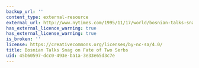 ```yaml
---
backup_url: ''
content_type: external-resource
external_url: http://www.nytimes.com/1995/11/17/world/bosnian-talks-snag-on-fate-of-two-serbs.html?pagewanted=all&src=pm
has_external_licence_warning: true
has_external_license_warning: true
is_broken: ''
license: https://creativecommons.org/licenses/by-nc-sa/4.0/
title: Bosnian Talks Snag on Fate of Two Serbs
uid: 45b60597-dcc0-493e-ba1a-3e33e65d3c7e
---
```

